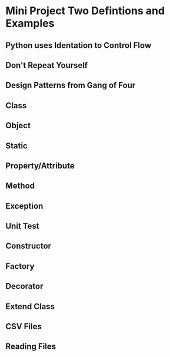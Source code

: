 # Mini Project Two Defintions and Examples

## Python uses Identation to Control Flow

## Don't Repeat Yourself

## Design Patterns from Gang of Four

## Class

## Object

## Static

## Property/Attribute

## Method

## Exception

## Unit Test

## Constructor

## Factory

## Decorator

## Extend Class

## CSV Files

## Reading Files
